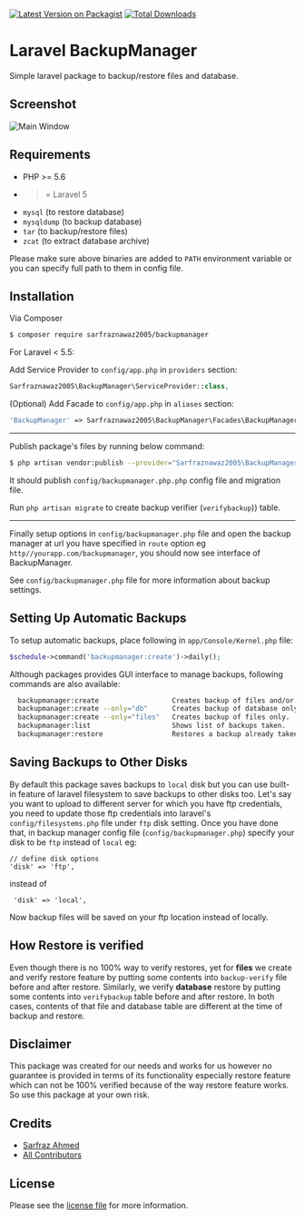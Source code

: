 [![Latest Version on Packagist][ico-version]][link-packagist]
[![Total Downloads][ico-downloads]][link-downloads]

# Laravel BackupManager

Simple laravel package to backup/restore files and database.

## Screenshot

![Main Window](https://github.com/sarfraznawaz2005/backupmanager/blob/master/screen.gif?raw=true)

## Requirements

 - PHP >= 5.6
 - >= Laravel 5
 - `mysql` (to restore database)
 - `mysqldump` (to backup database)
 - `tar` (to backup/restore files)
 - `zcat` (to extract database archive)
 
 Please make sure above binaries are added to `PATH` environment variable or you can specify full path to them in config file.

## Installation

Via Composer

``` bash
$ composer require sarfraznawaz2005/backupmanager
```

For Laravel < 5.5:

Add Service Provider to `config/app.php` in `providers` section:
```php
Sarfraznawaz2005\BackupManager\ServiceProvider::class,
```

(Optional) Add Facade to `config/app.php` in `aliases` section:
```php
'BackupManager' => Sarfraznawaz2005\BackupManager\Facades\BackupManager::class,
```

---

Publish package's files by running below command:

```bash
$ php artisan vendor:publish --provider="Sarfraznawaz2005\BackupManager\ServiceProvider"
```
It should publish `config/backupmanager.php.php` config file and migration file.

Run `php artisan migrate` to create backup verifier (`verifybackup`)) table.

---

Finally setup options in `config/backupmanager.php` file and open the backup manager at url you have specified in `route` option eg `http//yourapp.com/backupmanager`, you should now see interface of BackupManager.

See `config/backupmanager.php` file for more information about backup settings.

## Setting Up Automatic Backups

To setup automatic backups, place following in `app/Console/Kernel.php` file:

```php
$schedule->command('backupmanager:create')->daily();
```

Although packages provides GUI interface to manage backups, following commands are also available:

```bash
  backupmanager:create                  Creates backup of files and/or database.
  backupmanager:create --only="db"      Creates backup of database only.
  backupmanager:create --only="files"   Creates backup of files only.
  backupmanager:list                    Shows list of backups taken.
  backupmanager:restore                 Restores a backup already taken.
```

## Saving Backups to Other Disks

By default this package saves backups to `local` disk but you can use built-in feature of laravel filesystem to save backups to other disks too. Let's say you want to upload to different server for which you have ftp credentials, you need to update those ftp credentials into laravel's `config/filesystems.php` file under `ftp` disk setting. Once you have done that, in backup manager config file (`config/backupmanager.php`) specify your disk to be `ftp` instead of `local` eg:

    // define disk options
    'disk' => 'ftp',

instead of 

     'disk' => 'local',

Now backup files will be saved on your ftp location instead of locally.

## How Restore is verified

Even though there is no 100% way to verify restores, yet for **files** we create and verify restore feature by putting some contents into `backup-verify` file before and after restore. Similarly, we verify **database** restore by putting some contents into `verifybackup` table before and after restore. In both cases, contents of that file and database table are different at the time of backup and restore.

## Disclaimer

This package was created for our needs and works for us however no guarantee is provided in terms of its functionality especially restore feature which can not be 100% verified because of the way restore feature works. So use this package at your own risk.

## Credits

- [Sarfraz Ahmed][link-author]
- [All Contributors][link-contributors]

## License

Please see the [license file](license.md) for more information.

[ico-version]: https://img.shields.io/packagist/v/sarfraznawaz2005/backupmanager.svg?style=flat-square
[ico-downloads]: https://img.shields.io/packagist/dt/sarfraznawaz2005/backupmanager.svg?style=flat-square

[link-packagist]: https://packagist.org/packages/sarfraznawaz2005/backupmanager
[link-downloads]: https://packagist.org/packages/sarfraznawaz2005/backupmanager
[link-author]: https://github.com/sarfraznawaz2005
[link-contributors]: https://github.com/sarfraznawaz2005/backupmanager/graphs/contributors
